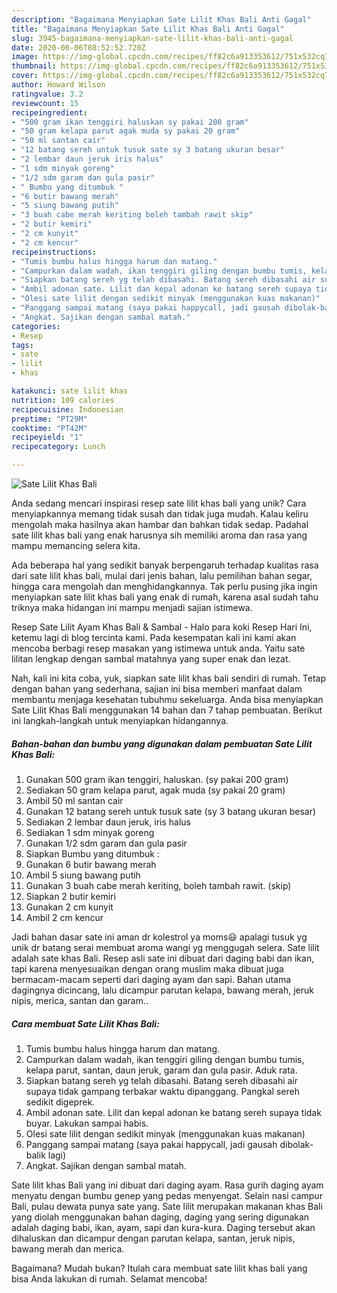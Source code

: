 ```yaml
---
description: "Bagaimana Menyiapkan Sate Lilit Khas Bali Anti Gagal"
title: "Bagaimana Menyiapkan Sate Lilit Khas Bali Anti Gagal"
slug: 3945-bagaimana-menyiapkan-sate-lilit-khas-bali-anti-gagal
date: 2020-06-06T08:52:52.720Z
image: https://img-global.cpcdn.com/recipes/ff82c6a913353612/751x532cq70/sate-lilit-khas-bali-foto-resep-utama.jpg
thumbnail: https://img-global.cpcdn.com/recipes/ff82c6a913353612/751x532cq70/sate-lilit-khas-bali-foto-resep-utama.jpg
cover: https://img-global.cpcdn.com/recipes/ff82c6a913353612/751x532cq70/sate-lilit-khas-bali-foto-resep-utama.jpg
author: Howard Wilson
ratingvalue: 3.2
reviewcount: 15
recipeingredient:
- "500 gram ikan tenggiri haluskan sy pakai 200 gram"
- "50 gram kelapa parut agak muda sy pakai 20 gram"
- "50 ml santan cair"
- "12 batang sereh untuk tusuk sate sy 3 batang ukuran besar"
- "2 lembar daun jeruk iris halus"
- "1 sdm minyak goreng"
- "1/2 sdm garam dan gula pasir"
- " Bumbu yang ditumbuk "
- "6 butir bawang merah"
- "5 siung bawang putih"
- "3 buah cabe merah keriting boleh tambah rawit skip"
- "2 butir kemiri"
- "2 cm kunyit"
- "2 cm kencur"
recipeinstructions:
- "Tumis bumbu halus hingga harum dan matang."
- "Campurkan dalam wadah, ikan tenggiri giling dengan bumbu tumis, kelapa parut, santan, daun jeruk, garam dan gula pasir. Aduk rata."
- "Siapkan batang sereh yg telah dibasahi. Batang sereh dibasahi air supaya tidak gampang terbakar waktu dipanggang. Pangkal sereh sedikit digeprek."
- "Ambil adonan sate. Lilit dan kepal adonan ke batang sereh supaya tidak buyar. Lakukan sampai habis."
- "Olesi sate lilit dengan sedikit minyak (menggunakan kuas makanan)"
- "Panggang sampai matang (saya pakai happycall, jadi gausah dibolak-balik lagi)"
- "Angkat. Sajikan dengan sambal matah."
categories:
- Resep
tags:
- sate
- lilit
- khas

katakunci: sate lilit khas 
nutrition: 109 calories
recipecuisine: Indonesian
preptime: "PT29M"
cooktime: "PT42M"
recipeyield: "1"
recipecategory: Lunch

---
```



![Sate Lilit Khas Bali](https://img-global.cpcdn.com/recipes/ff82c6a913353612/751x532cq70/sate-lilit-khas-bali-foto-resep-utama.jpg)

Anda sedang mencari inspirasi resep sate lilit khas bali yang unik? Cara menyiapkannya memang tidak susah dan tidak juga mudah. Kalau keliru mengolah maka hasilnya akan hambar dan bahkan tidak sedap. Padahal sate lilit khas bali yang enak harusnya sih memiliki aroma dan rasa yang mampu memancing selera kita.

Ada beberapa hal yang sedikit banyak berpengaruh terhadap kualitas rasa dari sate lilit khas bali, mulai dari jenis bahan, lalu pemilihan bahan segar, hingga cara mengolah dan menghidangkannya. Tak perlu pusing jika ingin menyiapkan sate lilit khas bali yang enak di rumah, karena asal sudah tahu triknya maka hidangan ini mampu menjadi sajian istimewa.

Resep Sate Lilit Ayam Khas Bali &amp; Sambal - Halo para koki Resep Hari Ini, ketemu lagi di blog tercinta kami. Pada kesempatan kali ini kami akan mencoba berbagi resep masakan yang istimewa untuk anda. Yaitu sate lilitan lengkap dengan sambal matahnya yang super enak dan lezat.


Nah, kali ini kita coba, yuk, siapkan sate lilit khas bali sendiri di rumah. Tetap dengan bahan yang sederhana, sajian ini bisa memberi manfaat dalam membantu menjaga kesehatan tubuhmu sekeluarga. Anda bisa menyiapkan Sate Lilit Khas Bali menggunakan 14 bahan dan 7 tahap pembuatan. Berikut ini langkah-langkah untuk menyiapkan hidangannya.

<!--inarticleads1-->

##### Bahan-bahan dan bumbu yang digunakan dalam pembuatan Sate Lilit Khas Bali:

1. Gunakan 500 gram ikan tenggiri, haluskan. (sy pakai 200 gram)
1. Sediakan 50 gram kelapa parut, agak muda (sy pakai 20 gram)
1. Ambil 50 ml santan cair
1. Gunakan 12 batang sereh untuk tusuk sate (sy 3 batang ukuran besar)
1. Sediakan 2 lembar daun jeruk, iris halus
1. Sediakan 1 sdm minyak goreng
1. Gunakan 1/2 sdm garam dan gula pasir
1. Siapkan  Bumbu yang ditumbuk :
1. Gunakan 6 butir bawang merah
1. Ambil 5 siung bawang putih
1. Gunakan 3 buah cabe merah keriting, boleh tambah rawit. (skip)
1. Siapkan 2 butir kemiri
1. Gunakan 2 cm kunyit
1. Ambil 2 cm kencur


Jadi bahan dasar sate ini aman dr kolestrol ya moms😃 apalagi tusuk yg unik dr batang serai membuat aroma wangi yg menggugah selera. Sate lilit adalah sate khas Bali. Resep asli sate ini dibuat dari daging babi dan ikan, tapi karena menyesuaikan dengan orang muslim maka dibuat juga bermacam-macam seperti dari daging ayam dan sapi. Bahan utama dagingnya dicincang, lalu dicampur parutan kelapa, bawang merah, jeruk nipis, merica, santan dan garam.. 

<!--inarticleads2-->

##### Cara membuat Sate Lilit Khas Bali:

1. Tumis bumbu halus hingga harum dan matang.
1. Campurkan dalam wadah, ikan tenggiri giling dengan bumbu tumis, kelapa parut, santan, daun jeruk, garam dan gula pasir. Aduk rata.
1. Siapkan batang sereh yg telah dibasahi. Batang sereh dibasahi air supaya tidak gampang terbakar waktu dipanggang. Pangkal sereh sedikit digeprek.
1. Ambil adonan sate. Lilit dan kepal adonan ke batang sereh supaya tidak buyar. Lakukan sampai habis.
1. Olesi sate lilit dengan sedikit minyak (menggunakan kuas makanan)
1. Panggang sampai matang (saya pakai happycall, jadi gausah dibolak-balik lagi)
1. Angkat. Sajikan dengan sambal matah.


Sate lilit khas Bali yang ini dibuat dari daging ayam. Rasa gurih daging ayam menyatu dengan bumbu genep yang pedas menyengat. Selain nasi campur Bali, pulau dewata punya sate yang. Sate lilit merupakan makanan khas Bali yang diolah menggunakan bahan daging, daging yang sering digunakan adalah daging babi, ikan, ayam, sapi dan kura-kura. Daging tersebut akan dihaluskan dan dicampur dengan parutan kelapa, santan, jeruk nipis, bawang merah dan merica. 

Bagaimana? Mudah bukan? Itulah cara membuat sate lilit khas bali yang bisa Anda lakukan di rumah. Selamat mencoba!
